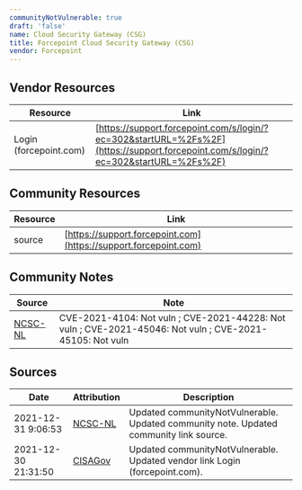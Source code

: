 ```yaml
---
communityNotVulnerable: true
draft: 'false'
name: Cloud Security Gateway (CSG)
title: Forcepoint Cloud Security Gateway (CSG)
vendor: Forcepoint
---
```


## Vendor Resources
| Resource | Link |
| --- | --- |
| Login (forcepoint.com) | [https://support.forcepoint.com/s/login/?ec=302&startURL=%2Fs%2F](https://support.forcepoint.com/s/login/?ec=302&startURL=%2Fs%2F) |

## Community Resources
| Resource | Link |
| --- | --- |
| source | [https://support.forcepoint.com](https://support.forcepoint.com) |

## Community Notes
| Source | Note |
| --- | --- |
| [NCSC-NL](https://github.com/NCSC-NL/log4shell/blob/main/software/README.md) | CVE-2021-4104: Not vuln ; CVE-2021-44228: Not vuln ; CVE-2021-45046: Not vuln ; CVE-2021-45105: Not vuln </ul> |

## Sources
| Date | Attribution | Description |
| --- | --- | --- |
| 2021-12-31 9:06:53 | [NCSC-NL](https://github.com/NCSC-NL/log4shell/blob/main/software/README.md) | Updated communityNotVulnerable. Updated community note. Updated community link source.  |
| 2021-12-30 21:31:50 | [CISAGov](https://raw.githubusercontent.com/cisagov/log4j-affected-db/develop/README.md) | Updated communityNotVulnerable. Updated vendor link Login (forcepoint.com).  |

